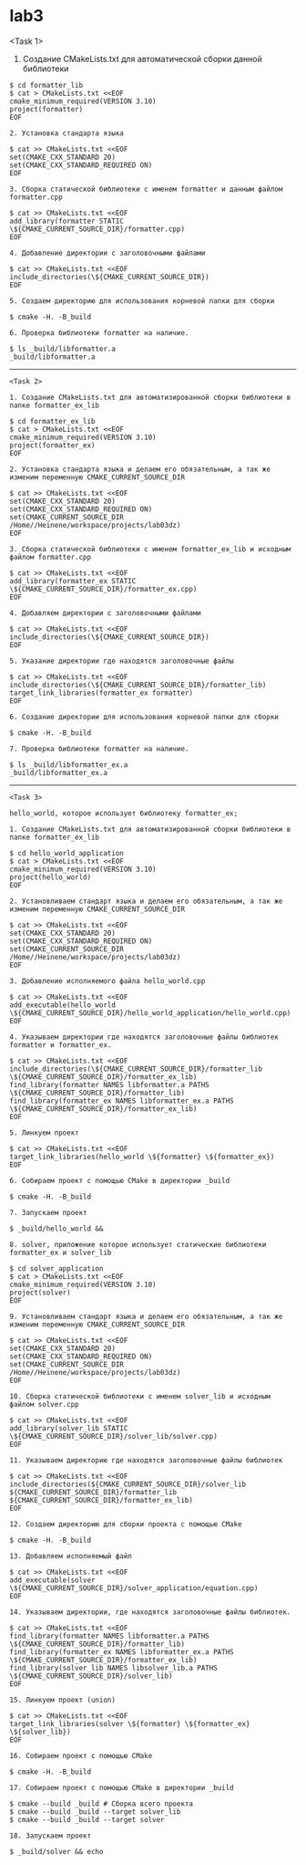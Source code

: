 # lab3

   <Task 1>
    
   1. Создание CMakeLists.txt для автоматической сборки данной библиотеки
```
$ cd formatter_lib
$ cat > CMakeLists.txt <<EOF
cmake_minimum_required(VERSION 3.10) 
project(formatter) 
EOF
```
    2. Установка стандарта языка
```
$ cat >> CMakeLists.txt <<EOF
set(CMAKE_CXX_STANDARD 20)
set(CMAKE_CXX_STANDARD_REQUIRED ON)
EOF
```
    3. Сборка статической библиотеки с именем formatter и данным файлом formatter.cpp
```
$ cat >> CMakeLists.txt <<EOF
add_library(formatter STATIC \${CMAKE_CURRENT_SOURCE_DIR}/formatter.cpp)
EOF
```
    4. Добавление директории с заголовочными файлами
```
$ cat >> CMakeLists.txt <<EOF
include_directories(\${CMAKE_CURRENT_SOURCE_DIR})
EOF
```
    5. Создаем директорию для использования корневой папки для сборки
```
$ cmake -H. -B_build
```
    6. Проверка библиотеки formatter на наличие.
```
$ ls _build/libformatter.a
_build/libformatter.a
```
-------------------------------------------------------------------------------------------------------------------------------------------------------------------------------------------------
	<Task 2>
	
    1. Создание CMakeLists.txt для автоматизированной сборки библиотеки в папке formatter_ex_lib
```
$ cd formatter_ex_lib
$ cat > CMakeLists.txt <<EOF
cmake_minimum_required(VERSION 3.10)
project(formatter_ex)
EOF
```
    2. Установка стандарта языка и делаем его обязательным, а так же изменим переменную CMAKE_CURRENT_SOURCE_DIR
```
$ cat >> CMakeLists.txt <<EOF
set(CMAKE_CXX_STANDARD 20)
set(CMAKE_CXX_STANDARD_REQUIRED ON)
set(CMAKE_CURRENT_SOURCE_DIR /Home//Heinene/workspace/projects/lab03dz)
EOF
```
    3. Сборка статической библиотеки с именем formatter_ex_lib и исходным файлом formatter.cpp
```
$ cat >> CMakeLists.txt <<EOF
add_library(formatter_ex STATIC \${CMAKE_CURRENT_SOURCE_DIR}/formatter_ex.cpp)
EOF
```
    4. Добавляем директории с заголовочными файлами
```
$ cat >> CMakeLists.txt <<EOF
include_directories(\${CMAKE_CURRENT_SOURCE_DIR})
EOF
```
    5. Указание директории где находятся заголовочные файлы
```
$ cat >> CMakeLists.txt <<EOF
include_directories(\${CMAKE_CURRENT_SOURCE_DIR}/formatter_lib)
target_link_libraries(formatter_ex formatter)
EOF
```
    6. Создание директории для использования корневой папки для сборки
```
$ cmake -H. -B_build
```
    7. Проверка библиотеки formatter на наличие.
```
$ ls _build/libformatter_ex.a
_build/libformatter_ex.a
```
----------------------------------------------------------------------------------------------------------------------------------------------------------------------------------------------------
	<Task 3>

    hello_world, которое использует библиотеку formatter_ex;

    1. Создание CMakeLists.txt для автоматизированной сборки библиотеки в папке formatter_ex_lib
```
$ cd hello_world_application
$ cat > CMakeLists.txt <<EOF
cmake_minimum_required(VERSION 3.10)
project(hello_world)
EOF
```
    2. Установливаем стандарт языка и делаем его обязательным, а так же изменим переменную CMAKE_CURRENT_SOURCE_DIR
```
$ cat >> CMakeLists.txt <<EOF
set(CMAKE_CXX_STANDARD 20)
set(CMAKE_CXX_STANDARD_REQUIRED ON)
set(CMAKE_CURRENT_SOURCE_DIR /Home//Heinene/workspace/projects/lab03dz)
EOF
```
    3. Добавление исполняемого файла hello_world.cpp
```
$ cat >> CMakeLists.txt <<EOF
add_executable(hello_world \${CMAKE_CURRENT_SOURCE_DIR}/hello_world_application/hello_world.cpp)
EOF
```
    4. Указываем директории где находятся заголовочные файлы библиотек formatter и formatter_ex.
```
$ cat >> CMakeLists.txt <<EOF
include_directories(\${CMAKE_CURRENT_SOURCE_DIR}/formatter_lib \${CMAKE_CURRENT_SOURCE_DIR}/formatter_ex_lib)
find_library(formatter NAMES libformatter.a PATHS \${CMAKE_CURRENT_SOURCE_DIR}/formatter_lib)
find_library(formatter_ex NAMES libformatter_ex.a PATHS \${CMAKE_CURRENT_SOURCE_DIR}/formatter_ex_lib)
EOF
```
    5. Линкуем проект
```
$ cat >> CMakeLists.txt <<EOF
target_link_libraries(hello_world \${formatter} \${formatter_ex})
EOF
```
    6. Собираем проект с помощью CMake в директории _build
```
$ cmake -H. -B_build
```
    7. Запускаем проект
```
$ _build/hello_world &&
```
    8. solver, приложение которое использует статические библиотеки formatter_ex и solver_lib
```
$ cd solver_application
$ cat > CMakeLists.txt <<EOF
cmake_minimum_required(VERSION 3.10)
project(solver)
EOF
```
    9. Установливаем стандарт языка и делаем его обязательным, а так же изменим переменную CMAKE_CURRENT_SOURCE_DIR
```
$ cat >> CMakeLists.txt <<EOF
set(CMAKE_CXX_STANDARD 20)
set(CMAKE_CXX_STANDARD_REQUIRED ON)
set(CMAKE_CURRENT_SOURCE_DIR /Home//Heinene/workspace/projects/lab03dz)
EOF
```
    10. Сборка статической библиотеки с именем solver_lib и исходным файлом solver.cpp
```
$ cat >> CMakeLists.txt <<EOF
add_library(solver_lib STATIC \${CMAKE_CURRENT_SOURCE_DIR}/solver_lib/solver.cpp)
EOF
```
    11. Указываем директорию где находятся заголовочные файлы библиотек
```
$ cat >> CMakeLists.txt <<EOF
include_directories(${CMAKE_CURRENT_SOURCE_DIR}/solver_lib ${CMAKE_CURRENT_SOURCE_DIR}/formatter_lib ${CMAKE_CURRENT_SOURCE_DIR}/formatter_ex_lib)
EOF
```
    12. Создаем директорию для сборки проекта с помощью CMakе
```
$ cmake -H. -B_build
```
    13. Добавляем исполняемый файл
```
$ cat >> CMakeLists.txt <<EOF
add_executable(solver \${CMAKE_CURRENT_SOURCE_DIR}/solver_application/equation.cpp)
EOF
```
    14. Указываем директории, где находятся заголовочные файлы библиотек.
```
$ cat >> CMakeLists.txt <<EOF
find_library(formatter NAMES libformatter.a PATHS \${CMAKE_CURRENT_SOURCE_DIR}/formatter_lib)
find_library(formatter_ex NAMES libformatter_ex.a PATHS \${CMAKE_CURRENT_SOURCE_DIR}/formatter_ex_lib)
find_library(solver_lib NAMES libsolver_lib.a PATHS \${CMAKE_CURRENT_SOURCE_DIR}/solver_lib)
EOF
```
    15. Линкуем проект (union)
```
$ cat >> CMakeLists.txt <<EOF
target_link_libraries(solver \${formatter} \${formatter_ex} \${solver_lib})
EOF
```
    16. Собираем проект с помощью CMake
```
$ cmake -H. -B_build
```
    17. Собираем проект с помощью CMake в директории _build
```
$ cmake --build _build # Сборка всего проекта
$ cmake --build _build --target solver_lib 
$ cmake --build _build --target solver 
```
    18. Запускаем проект
```
$ _build/solver && echo
```
